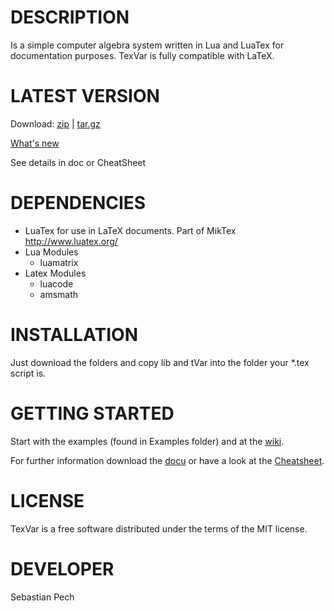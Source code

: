# DESCRIPTION
Is a simple computer algebra system written in Lua and LuaTex for documentation purposes.
TexVar is fully compatible with LaTeX.

# LATEST VERSION
Download:
[zip](https://gitlab.com/Specht08/TexVar/repository/archive.zip?ref=1.2.0)
|
[tar.gz](https://gitlab.com/Specht08/TexVar/repository/archive.tar.gz?ref=1.2.0)

[What's new](CHANGELOG)


See details in doc or CheatSheet
# DEPENDENCIES
- LuaTex for use in LaTeX documents. Part of MikTex http://www.luatex.org/
- Lua Modules
	- luamatrix
- Latex Modules
	- luacode
	- amsmath

# INSTALLATION
Just download the folders and copy lib and tVar into the folder your *.tex script is.

# GETTING STARTED
Start with the examples (found in Examples folder) and at the [wiki](https://gitlab.com/Specht08/TexVar/wikis/home).

For further information download the [docu](doc) or have a look at the [Cheatsheet](Examples/CheatSheet/tVar.pdf).

# LICENSE
TexVar is a free software distributed under the terms of the MIT license.

# DEVELOPER
Sebastian Pech